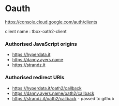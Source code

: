 # Oauth

https://console.cloud.google.com/auth/clients

client name : tbox-oath2-client

### Authorised JavaScript origins

* https://hyperdata.it
* https://danny.ayers.name
* https://strandz.it

### Authorised redirect URIs

* https://hyperdata.it/oath2/callback
* https://danny.ayers.name/oath2/callback
* https://strandz.it/oath2/callback - passed to github
